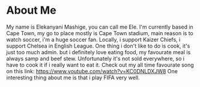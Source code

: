 # About Me
My name is Elekanyani Mashige, you can call me Ele. I'm currently based in Cape Town, my go to place mostly is Cape Town stadium, main reason is to watch soccer, i'm a huge soccer fan. Locally, i support Kaizer Chiefs, i support Chelsea in English League.
One thing i don't like to do is cook, it's just too much admin. but i definitely love eating food, my favourate meal is always samp and beef stew. Unfortunately it's not sold everywhere, so i have to cook it if i really want to eat it.
Check out my all time favourate song on this link: https://www.youtube.com/watch?v=KC0DNLDXJW8
One interesting thing about me is that i play FIFA very well.